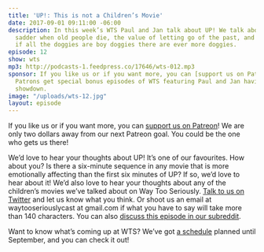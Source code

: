 ```yaml
---
title: 'UP!: This is not a Children’s Movie'
date: 2017-09-01 09:11:00 -06:00
description: In this week’s WTS Paul and Jan talk about UP! We talk about why it’s
  sadder when old people die, the value of letting go of the past, and we wonder how
  if all the doggies are boy doggies there are ever more doggies.
episode: 12
show: wts
mp3: http://podcasts-1.feedpress.co/17646/wts-012.mp3
sponsor: If you like us or if you want more, you can [support us on Patreon](https://www.patreon.com/clockworkscast)!
  Patrons get special bonus episodes of WTS featuring Paul and Jan having a trivia
  showdown.
image: "/uploads/wts-12.jpg"
layout: episode
---
```


If you like us or if you want more, you can [support us on Patreon](https://www.patreon.com/clockworkscast)! We are only two dollars away from our next Patreon goal. You could be the one who gets us there!

We’d love to hear your thoughts about UP! It’s one of our favourites. How about you? Is there a six-minute sequence in any movie that is more emotionally affecting than the first six minutes of UP? If so, we’d love to hear about it!  We’d also love to hear your thoughts about any of the children’s movies we’ve talked about on Way Too Seriously. [Talk to us on Twitter](http://www.twitter.com/wtscast) and let us know what you think. Or shoot us an email at waytooseriouslycast at gmail.com if what you have to say will take more than 140 characters. You can also [discuss this episode in our subreddit](https://www.reddit.com/r/Goodstuff_fm/).

Want to know what’s coming up at WTS? We’ve got [a schedule](https://docs.google.com/document/d/1f6fvTgbzQOCUD_potL6mWClmSC3D2cOBgKz36OwSC68/edit?usp=sharing) planned until September, and you can check it out!
